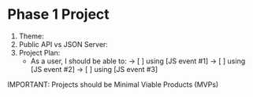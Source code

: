 # Phase 1 Project

1. Theme:
2. Public API vs JSON Server:
3. Project Plan:
    - As a user, I should be able to:
        -> [ ] using [JS event #1]
        -> [ ] using [JS event #2]
        -> [ ] using [JS event #3]

IMPORTANT: Projects should be Minimal Viable Products (MVPs)